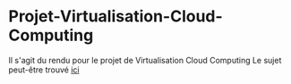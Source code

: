 # Projet-Virtualisation-Cloud-Computing

Il s'agit du rendu pour le projet de Virtualisation Cloud Computing
Le sujet peut-être trouvé [ici](https://github.com/JeromeMSD/module_virtualisation-et-cloud-computing/blob/main/projet.md)
